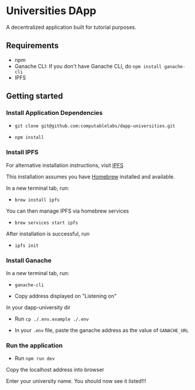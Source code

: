 # Universities DApp

A decentralized application built for tutorial purposes.

## Requirements

- npm
- Ganache CLI: If you don't have Ganache CLI, do `npm install ganache-cli`
- IPFS

## Getting started

### Install Application Dependencies

- `git clone git@github.com:computablelabs/dapp-universities.git`

- `npm install`

### Install IPFS

For alternative installation instructions, visit
[IPFS](https://docs.ipfs.io/introduction/install/)

This installation assumes you have [Homebrew](https://brew.sh) installed and
available.

In a new terminal tab, run:

- `brew install ipfs`

You can then manage IPFS via homebrew services

- `brew services start ipfs`

After installation is successful, run

- `ipfs init`

### Install Ganache

In a new terminal tab, run:

- `ganache-cli`

- Copy address displayed on "Listening on"

In your dapp-university dir

- Run `cp ./.env.example ./.env`

- In your `.env` file, paste the ganache address as the value of `GANACHE_URL`

### Run the application

- Run `npm run dev`

Copy the localhost address into browser

Enter your university name. You should now see it listed!!!

